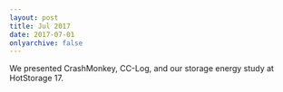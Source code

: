 ```yaml
---
layout: post
title: Jul 2017
date: 2017-07-01
onlyarchive: false
---
```

We presented CrashMonkey, CC-Log, and our storage energy study at HotStorage 17.